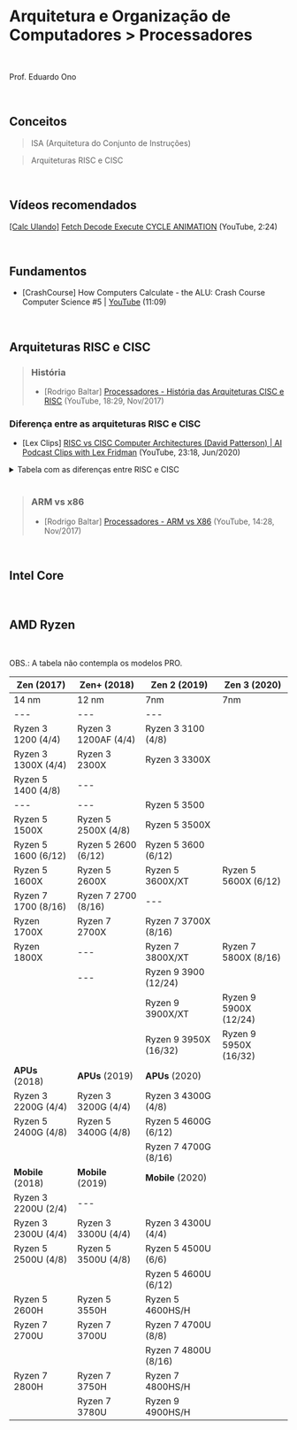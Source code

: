 # Arquitetura e Organização de Computadores > Processadores
<br>

Prof. Eduardo Ono

<br>

## Conceitos

> ISA (Arquitetura do Conjunto de Instruções)

> Arquiteturas RISC e CISC

<br>

## Vídeos recomendados

[[Calc Ulando]](https://www.youtube.com/channel/UCVfDIptyOxKOLT7kqzbg0uA) [Fetch Decode Execute CYCLE ANIMATION](https://www.youtube.com/watch?v=04UGopESS6A) (YouTube, 2:24)

<br>

## Fundamentos

* [CrashCourse] How Computers Calculate - the ALU: Crash Course Computer Science #5 | [YouTube](https://youtu.be/1I5ZMmrOfnA) (11:09)

<br>

## Arquiteturas RISC e CISC

> ### História
> * [Rodrigo Baltar] [Processadores - História das Arquiteturas CISC e RISC](https://www.youtube.com/watch?v=1moRiz7KUD4) (YouTube, 18:29, Nov/2017)

### Diferença entre as arquiteturas RISC e CISC

* [Lex Clips] [RISC vs CISC Computer Architectures (David Patterson) | AI Podcast Clips with Lex Fridman](https://www.youtube.com/watch?v=NNgdcn4Ux1k) (YouTube, 23:18, Jun/2020)

<details>
    <summary>Tabela com as diferenças entre RISC e CISC</summary>

| CISC | RISC |
| --- | --- |
| Único conjunto de registradores de uso geral. Geralmente entre 6 e 16 registradores. | Múltiplos conjuntos de registradores. Pode superar 256. |
| Um ou dois operandos de registradores permitidos por instrução. | Três operadores permitidos por instrução. |
| Instruções de múltiplos ciclos | Instruções de único ciclo (_load_ e _store_).
| Controle micro programado. | Controle diretamente no hardware. |
| Muitas intruções complexas. | Instruções simples em número reduzido. |
| Instruções de tamanho variável. | Instruções de tamanho fixo. |
| Complexidade no código. | Complexidade no compilador. |
| Muitas instruções acessam a memória. | Apenas instruções de _load_ e _store_ acessam a memória. |
| Muitos modos de endereçamento. | Poucos modos de endereçamento. |

</details>

<br>

> ### ARM vs x86
> * [Rodrigo Baltar] [Processadores - ARM vs X86](https://www.youtube.com/watch?v=PUWQBVtbj6Y) (YouTube, 14:28, Nov/2017)

<br>

## Intel Core
<br>


## AMD Ryzen
<br>

OBS.: A tabela não contempla os modelos PRO.

| Zen (2017)           | Zen+ (2018)          | Zen 2 (2019)          | Zen 3 (2020)          |
| ---                  | ---                  | ---                   | ---                   |
| 14 nm                | 12 nm                | 7nm                   | 7nm                   |
| ---                  | ---                  | ---                   |                       |
| Ryzen 3 1200  (4/4)  | Ryzen 3 1200AF (4/4) | Ryzen 3 3100    (4/8) |                       |
| Ryzen 3 1300X (4/4)  | Ryzen 3 2300X        | Ryzen 3 3300X         |                       |
| Ryzen 5 1400  (4/8)  | ---                  |                       |                       |
| ---                  | ---                  | Ryzen 5 3500          |                       |
| Ryzen 5 1500X        | Ryzen 5 2500X (4/8)  | Ryzen 5 3500X         |                       |
| Ryzen 5 1600  (6/12) | Ryzen 5 2600  (6/12) | Ryzen 5 3600  (6/12)  |                       |
| Ryzen 5 1600X        | Ryzen 5 2600X        | Ryzen 5 3600X/XT      | Ryzen 5 5600X  (6/12) |
| Ryzen 7 1700  (8/16) | Ryzen 7 2700  (8/16) | ---                   |                       |
| Ryzen 1700X          | Ryzen 7 2700X        | Ryzen 7 3700X (8/16)  |                       |
| Ryzen 1800X          | ---                  | Ryzen 7 3800X/XT      | Ryzen 7 5800X  (8/16) |
|                      | ---                  | Ryzen 9 3900  (12/24) |                       |
|                      |                      | Ryzen 9 3900X/XT      | Ryzen 9 5900X (12/24) |
|                      |                      | Ryzen 9 3950X (16/32) | Ryzen 9 5950X (16/32) |
| **APUs** (2018)      | **APUs** (2019)      | **APUs** (2020)       |                       |
| Ryzen 3 2200G (4/4)  | Ryzen 3 3200G  (4/4) | Ryzen 3 4300G  (4/8)  |                       |
| Ryzen 5 2400G (4/8)  | Ryzen 5 3400G  (4/8) | Ryzen 5 4600G  (6/12) |                       |
|                      |                      | Ryzen 7 4700G  (8/16) |                       |
| **Mobile** (2018)    | **Mobile** (2019)    | **Mobile** (2020)     |                       |
| Ryzen 3 2200U (2/4)  | ---                  |                       |                       |
| Ryzen 3 2300U (4/4)  | Ryzen 3 3300U  (4/4) | Ryzen 3 4300U  (4/4)  |                       |
| Ryzen 5 2500U (4/8)  | Ryzen 5 3500U  (4/8) | Ryzen 5 4500U  (6/6)  |                       |
|                      |                      | Ryzen 5 4600U  (6/12) |                       |
| Ryzen 5 2600H        | Ryzen 5 3550H        | Ryzen 5 4600HS/H      |                       |
| Ryzen 7 2700U        | Ryzen 7 3700U        | Ryzen 7 4700U  (8/8)  |                       |
|                      |                      | Ryzen 7 4800U  (8/16) |                       |
| Ryzen 7 2800H        | Ryzen 7 3750H        | Ryzen 7 4800HS/H      |                       |
|                      | Ryzen 7 3780U        | Ryzen 9 4900HS/H      |                       |
